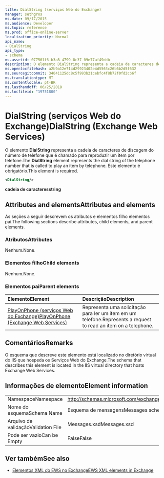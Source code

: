 ```yaml
---
title: DialString (serviços Web do Exchange)
manager: sethgros
ms.date: 09/17/2015
ms.audience: Developer
ms.topic: reference
ms.prod: office-online-server
localization_priority: Normal
api_name:
- DialString
api_type:
- schema
ms.assetid: 077501f6-b3a8-4799-8c37-09e77af49ddb
description: O elemento DialString representa a cadeia de caracteres de discagem do número de telefone que é chamado para reproduzir um item por telefone. Este elemento é obrigatório.
ms.openlocfilehash: a2b9a12e714d29923402e4d5563c26b6b2d5f632
ms.sourcegitcommit: 34041125dc8c5f993b21cebfc4f8b72f0fd2cb6f
ms.translationtype: MT
ms.contentlocale: pt-BR
ms.lasthandoff: 06/25/2018
ms.locfileid: "19751800"
---
```

# <a name="dialstring-exchange-web-services"></a><span data-ttu-id="a445d-104">DialString (serviços Web do Exchange)</span><span class="sxs-lookup"><span data-stu-id="a445d-104">DialString (Exchange Web Services)</span></span>

<span data-ttu-id="a445d-105">O elemento **DialString** representa a cadeia de caracteres de discagem do número de telefone que é chamado para reproduzir um item por telefone.</span><span class="sxs-lookup"><span data-stu-id="a445d-105">The **DialString** element represents the dial string of the telephone number that is called to play an item by telephone.</span></span> <span data-ttu-id="a445d-106">Este elemento é obrigatório.</span><span class="sxs-lookup"><span data-stu-id="a445d-106">This element is required.</span></span> 
  
```xml
<DialString/>
```

 <span data-ttu-id="a445d-107">**cadeia de caracteres**</span><span class="sxs-lookup"><span data-stu-id="a445d-107">**string**</span></span>
## <a name="attributes-and-elements"></a><span data-ttu-id="a445d-108">Attributes and elements</span><span class="sxs-lookup"><span data-stu-id="a445d-108">Attributes and elements</span></span>

<span data-ttu-id="a445d-109">As seções a seguir descrevem os atributos e elementos filho elementos pai.</span><span class="sxs-lookup"><span data-stu-id="a445d-109">The following sections describe attributes, child elements, and parent elements.</span></span>
  
### <a name="attributes"></a><span data-ttu-id="a445d-110">Atributos</span><span class="sxs-lookup"><span data-stu-id="a445d-110">Attributes</span></span>

<span data-ttu-id="a445d-111">Nenhum.</span><span class="sxs-lookup"><span data-stu-id="a445d-111">None.</span></span>
  
### <a name="child-elements"></a><span data-ttu-id="a445d-112">Elementos filho</span><span class="sxs-lookup"><span data-stu-id="a445d-112">Child elements</span></span>

<span data-ttu-id="a445d-113">Nenhum.</span><span class="sxs-lookup"><span data-stu-id="a445d-113">None.</span></span>
  
### <a name="parent-elements"></a><span data-ttu-id="a445d-114">Elementos pai</span><span class="sxs-lookup"><span data-stu-id="a445d-114">Parent elements</span></span>

|<span data-ttu-id="a445d-115">**Elemento**</span><span class="sxs-lookup"><span data-stu-id="a445d-115">**Element**</span></span>|<span data-ttu-id="a445d-116">**Descrição**</span><span class="sxs-lookup"><span data-stu-id="a445d-116">**Description**</span></span>|
|:-----|:-----|
|[<span data-ttu-id="a445d-117">PlayOnPhone (serviços Web do Exchange)</span><span class="sxs-lookup"><span data-stu-id="a445d-117">PlayOnPhone (Exchange Web Services)</span></span>](playonphone-exchange-web-services.md) <br/> |<span data-ttu-id="a445d-118">Representa uma solicitação para ler um item em um telefone.</span><span class="sxs-lookup"><span data-stu-id="a445d-118">Represents a request to read an item on a telephone.</span></span>  <br/> |
   
## <a name="remarks"></a><span data-ttu-id="a445d-119">Comentários</span><span class="sxs-lookup"><span data-stu-id="a445d-119">Remarks</span></span>

<span data-ttu-id="a445d-120">O esquema que descreve este elemento está localizado no diretório virtual do IIS que hospeda os Serviços Web do Exchange.</span><span class="sxs-lookup"><span data-stu-id="a445d-120">The schema that describes this element is located in the IIS virtual directory that hosts Exchange Web Services.</span></span>
  
## <a name="element-information"></a><span data-ttu-id="a445d-121">Informações de elemento</span><span class="sxs-lookup"><span data-stu-id="a445d-121">Element information</span></span>

|||
|:-----|:-----|
|<span data-ttu-id="a445d-122">Namespace</span><span class="sxs-lookup"><span data-stu-id="a445d-122">Namespace</span></span>  <br/> |http://schemas.microsoft.com/exchange/services/2006/messages  <br/> |
|<span data-ttu-id="a445d-123">Nome do esquema</span><span class="sxs-lookup"><span data-stu-id="a445d-123">Schema Name</span></span>  <br/> |<span data-ttu-id="a445d-124">Esquema de mensagens</span><span class="sxs-lookup"><span data-stu-id="a445d-124">Messages schema</span></span>  <br/> |
|<span data-ttu-id="a445d-125">Arquivo de validação</span><span class="sxs-lookup"><span data-stu-id="a445d-125">Validation File</span></span>  <br/> |<span data-ttu-id="a445d-126">Messages.xsd</span><span class="sxs-lookup"><span data-stu-id="a445d-126">Messages.xsd</span></span>  <br/> |
|<span data-ttu-id="a445d-127">Pode ser vazio</span><span class="sxs-lookup"><span data-stu-id="a445d-127">Can be Empty</span></span>  <br/> |<span data-ttu-id="a445d-128">False</span><span class="sxs-lookup"><span data-stu-id="a445d-128">False</span></span>  <br/> |
   
## <a name="see-also"></a><span data-ttu-id="a445d-129">Ver também</span><span class="sxs-lookup"><span data-stu-id="a445d-129">See also</span></span>

- [<span data-ttu-id="a445d-130">Elementos XML do EWS no Exchange</span><span class="sxs-lookup"><span data-stu-id="a445d-130">EWS XML elements in Exchange</span></span>](ews-xml-elements-in-exchange.md)


